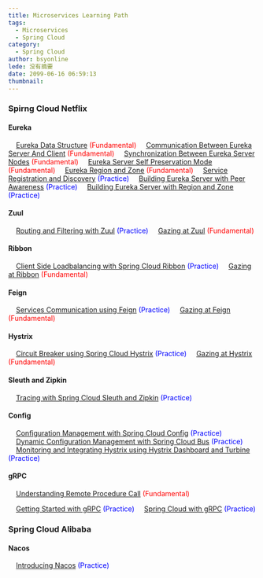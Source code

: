 ```yaml
---
title: Microservices Learning Path
tags:
  - Microservices
  - Spring Cloud
category:
  - Spring Cloud
author: bsyonline
lede: 没有摘要
date: 2099-06-16 06:59:13
thumbnail:
---
```


### Spirng Cloud Netflix
#### Eureka

&nbsp;&nbsp;&nbsp;&nbsp;[Eureka Data Structure](../../../../2018/08/29/eureka-data-structure/) <font color="red">(Fundamental)</font>
&nbsp;&nbsp;&nbsp;&nbsp;[Communication Between Eureka Server And Client](../../../../2018/08/29/communication-between-eureka-server-and-client/) <font color="red">(Fundamental)</font>
&nbsp;&nbsp;&nbsp;&nbsp;[Synchronization Between Eureka Server Nodes](../../../../2018/08/29/synchronization-between-eureka-server-nodes/) <font color="red">(Fundamental)</font>
&nbsp;&nbsp;&nbsp;&nbsp;[Eureka Server Self Preservation Mode](../../../../2018/08/29/eureka-server-self-preservation-mode/) <font color="red">(Fundamental)</font>
&nbsp;&nbsp;&nbsp;&nbsp;[Eureka Region and Zone](../../../../2018/08/29/eureka-region-and-zone/) <font color="red">(Fundamental)</font>
&nbsp;&nbsp;&nbsp;&nbsp;[Service Registration and Discovery](../../../../2018/06/16/service-registration-and-discovery/) <font color="blue">(Practice)</font>
&nbsp;&nbsp;&nbsp;&nbsp;[Building Eureka Server with Peer Awareness](../../../../2020/03/22/building-eureka-server-with-peer-awareness/) <font color="blue">(Practice)</font>
&nbsp;&nbsp;&nbsp;&nbsp;[Building Eureka Server with Region and Zone](../../../../2020/03/22/building-eureka-server-with-region-and-zone/) <font color="blue">(Practice)</font>

#### Zuul

&nbsp;&nbsp;&nbsp;&nbsp;[Routing and Filtering with Zuul](../../../../2018/06/17/routing-and-filtering-with-zuul/) <font color="blue">(Practice)</font>
&nbsp;&nbsp;&nbsp;&nbsp;[Gazing at Zuul](../../../../2020/03/24/gazing-at-zuul/) <font color="red">(Fundamental)</font>


#### Ribbon

&nbsp;&nbsp;&nbsp;&nbsp;[Client Side Loadbalancing with Spring Cloud Ribbon](../../../../2018/06/30/client-side-loadbalancing-with-spring-cloud-ribbon/) <font color="blue">(Practice)</font>
&nbsp;&nbsp;&nbsp;&nbsp;[Gazing at Ribbon](../../../../2020/03/23/gazing-at-ribbon/) <font color="red">(Fundamental)</font>

#### Feign

&nbsp;&nbsp;&nbsp;&nbsp;[Services Communication using Feign](../../../../2018/06/20/services-communication-using-feign/) <font color="blue">(Practice)</font>
&nbsp;&nbsp;&nbsp;&nbsp;[Gazing at Feign](../../../../2020/03/24/gazing-at-feign/) <font color="red">(Fundamental)</font>

#### Hystrix

&nbsp;&nbsp;&nbsp;&nbsp;[Circuit Breaker using Spring Cloud Hystrix](../../../../2018/06/30/circuit-breaker-using-spring-cloud-hystrix/) <font color="blue">(Practice)</font>
&nbsp;&nbsp;&nbsp;&nbsp;[Gazing at Hystrix](../../../../2020/03/25/gazing-at-hystrix/) <font color="red">(Fundamental)</font>

#### Sleuth and Zipkin

&nbsp;&nbsp;&nbsp;&nbsp;[Tracing with Spring Cloud Sleuth and Zipkin](../../../../2018/07/02/tracing-with-spring-cloud-sleuth-and-zipkin/) <font color="blue">(Practice)</font>

#### Config

&nbsp;&nbsp;&nbsp;&nbsp;[Configuration Management with Spring Cloud Config](../../../../2018/06/26/configuration-management-with-spring-cloud-config/) <font color="blue">(Practice)</font>
&nbsp;&nbsp;&nbsp;&nbsp;[Dynamic Configuration Management with Spring Cloud Bus](../../../../2018/06/27/dynamic-configuration-management-with-spring-cloud-bus/) <font color="blue">(Practice)</font>
&nbsp;&nbsp;&nbsp;&nbsp;[Monitoring and Integrating Hystrix using Hystrix Dashboard and Turbine](../../../../2018/07/01/monitoring-and-integrating-hystrix-using-hystrix-dashboard-and-turbine/) <font color="blue">(Practice)</font>
#### gRPC

&nbsp;&nbsp;&nbsp;&nbsp;[Understanding Remote Procedure Call](../../../../2018/05/18/understanding-rpc/) <font color="red">(Fundamental)</font>

&nbsp;&nbsp;&nbsp;&nbsp;[Getting Started with gRPC](../../../../2018/06/09/getting-started-with-grpc/) <font color="blue">(Practice)</font>
&nbsp;&nbsp;&nbsp;&nbsp;[Spring Cloud with gRPC](../../../../2018/06/09/spring-cloud-with-grpc/) <font color="blue">(Practice)</font>

### Spring Cloud Alibaba
#### Nacos
&nbsp;&nbsp;&nbsp;&nbsp;[Introducing Nacos](../../../../2020/04/19/introducing-nacos/) <font color="blue">(Practice)</font>
